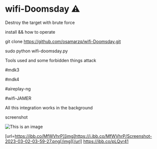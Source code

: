 # wifi-Doomsday ⚠️
Destroy the target with brute force


install && how to operate

git clone https://github.com/osamarzq/wifi-Doomsday.git


sudo python wifi-doomsday.py

Tools used and some forbidden things attack

#mdk3 

#mdk4 

#aireplay-ng

#wifi-JAMER

All this integration works in the background

screenshot

![This is an image](https://i.ibb.co/MfWVhrP/Screenshot-2023-03-02-03-59-27.png)





[url=https://ibb.co/MfWVhrP][img]https://i.ibb.co/MfWVhrP/Screenshot-2023-03-02-03-59-27.png[/img][/url]
https://ibb.co/pLQyr41
